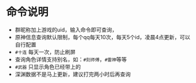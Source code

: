 # 命令说明

* 群昵称加上游戏的uid，输入命令即可查询，
* 原神信息查询默认限制，每个qq每天10次，每天5个id，凌晨4点更新，可以自行配置
* `#十连` 每天一次，防止刷屏
* 查询角色详情支持别名，如：`#刻师傅`，`#雷神`等等
* `#武器` 只显示角色已经带上的
* 深渊数据不是马上更新，建议打完两小时后再查询